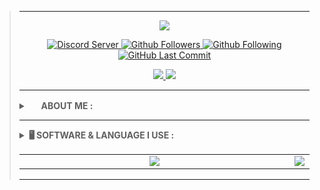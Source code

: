<blockquote>

<hr>

<p align="center">
 <a href="https://github.com/denvercoder1/readme-typing-svg">
  <img src="https://readme-typing-svg.herokuapp.com?color=%2336BCF7&duration=5000&center=true&vCenter=true&lines=%F0%9F%95%B5%EF%B8%8F%E2%80%8D%E2%99%82%EF%B8%8F+Fab1anDev+%F0%9F%91%A8%E2%80%8D%F0%9F%92%BB;%F0%9F%94%8E+M4LW4R3+%E2%80%A2+COD1NG+%F0%9F%91%A8%E2%80%8D%F0%9F%92%BB;%F0%9F%9B%A1%EF%B8%8F+CYB3R+%E2%80%A2+S3CUR1TY+%F0%9F%94%93">
  </a>    
</p>

<p align="center"> 
    <a href="https://discord.gg/gMry4J2aut">
        <img alt="Discord Server" src="https://img.shields.io/discord/751580453634310284?label=dscrd+srv&style=for-the-badge&color=blue&labelColor=2a2a2a&logo=discord">
    </a>
    <a href="https://github.com/Fab1anDev?tab=followers">
        <img alt="Github Followers" src="https://img.shields.io/badge/dynamic/json?label=FOLLOWERS&query=followers&url=https%3A%2F%2Fapi.github.com%2Fusers%2FFab1anDev&style=for-the-badge&color=blue&labelColor=2a2a2a&logo=github">
    </a>    
    <a href="https://github.com/Fab1anDev?tab=following">
        <img alt="Github Following" src="https://img.shields.io/badge/dynamic/json?label=FOLLOWING&query=following&url=https%3A%2F%2Fapi.github.com%2Fusers%2F3Fab1anDev&style=for-the-badge&color=blue&labelColor=2a2a2a&logo=github">
    </a>
    <a href="https://github.com/Fab1anDev/Fab1anDev/commits/main">
        <img alt="GitHub Last Commit" src="https://img.shields.io/github/last-commit/Fab1anDev/Fab1anDev?style=for-the-badge&color=blue&labelColor=2a2a2a&logo=github">
    </a>
</p>

<p align="center">

  <!--<a href="">
    <img src="">
  </a>-->

  <a href="https://gitlab.com/Fab1anDev">
    <img src="https://img.shields.io/badge/-GITLAB-blue?logo=gitlab&labelColor=2a2a2a&color=2a2a2a">
  </a>

  <a href="https://telegram.me/Fab1anDev">
    <img src="https://img.shields.io/badge/-TELEGRAM-blue?logo=telegram&labelColor=2a2a2a&color=2a2a2a">
  </a>

</p>

<hr>

<details>
    <summary>
        <a href="https://www.youtube.com/watch?v=dQw4w9WgXcQ&ab_channel=RickAstley"><img src="https://cdn.countryflags.com/thumbs/germany/flag-round-250.png" height="16px" width="16px"></a> 
        <b>ABOUT ME : </b>
    </summary>
    
<pre>
   👋 Hi my Name is Fab1anDev
   🚩 Im from Germany
   💻 I programming with Python, [HTML, CSS, JS] and Bash
   🕹 My Hobbys are programming and playing video games
 <a htef="https://discord.com/users/971843958189735986">My Discord</a>
</pre>

</details>

 
<hr> 

<details>
    <summary>
        <b>🖥️ SOFTWARE & LANGUAGE I USE : </b>
    </summary>
 <p>
   <a href="https://www.gnu.org/software/bash/manual/bash.html#What-is-Bash_003f">
   <img alt="Bash" src="https://upload.wikimedia.org/wikipedia/commons/thumb/c/c3/Python-logo-notext.svg/800px-Python-logo-notext.svg.png" height="52px">
  </a> &nbsp; |
  
  <a href="https://www.gnu.org/software/bash/manual/bash.html#What-is-Bash_003f">
   <img alt="Bash" src="https://upload.wikimedia.org/wikipedia/commons/thumb/8/82/Gnu-bash-logo.svg/216px-Gnu-bash-logo.svg.png" height="52px">
  </a> &nbsp; |
  <a href="https://developer.mozilla.org/en-US/docs/Web/HTML">
   <img alt="HTML5" src="https://upload.wikimedia.org/wikipedia/commons/6/61/HTML5_logo_and_wordmark.svg" height="52px" width="52px">
  </a> &nbsp; |
  <a href="https://developer.mozilla.org/en-US/docs/Web/CSS">
   <img alt="CSS3" src="https://upload.wikimedia.org/wikipedia/commons/d/d5/CSS3_logo_and_wordmark.svg" height="52px" width="52px">
  </a> &nbsp; |
  <a href="https://youareanidiot.cc">
   <img alt="JS" src="https://cdn.iconscout.com/icon/free/png-256/free-archlinux-3629222-3030532.png" height="52px" width="52px">
  </a>
 </p>
</details>


<p align="center">
  <table>
    <tr>
     <td align="center" style="width: 100%;">
          <a href="#"><img src="https://github-readme-stats.vercel.app/api/top-langs/?username=Fab1anDev&layout=compact&show_icons=true&hide_border=true&count_private=true&theme=github_dark&locale=en"></a>
     </td>
      <td align="center" style="width: 100%;">
          <a href="#"><img src="https://github-readme-stats.vercel.app/api/?username=Fab1anDev&show_icons=true&hide_border=true&hide_title=true&count_private=true&theme=github_dark&locale=en"></a>
      </td>
    </tr>
  </table>
</p>

<hr>
</blockquote>
